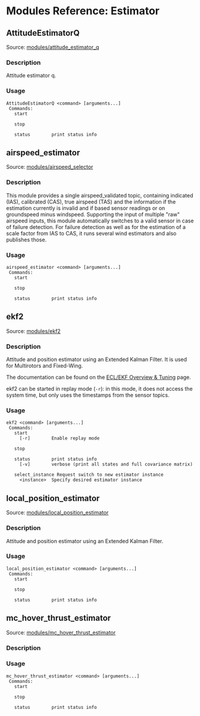 # Modules Reference: Estimator

## AttitudeEstimatorQ
Source: [modules/attitude_estimator_q](https://github.com/PX4/PX4-Autopilot/tree/release/1.15/src/modules/attitude_estimator_q)


### Description
Attitude estimator q.


<a id="AttitudeEstimatorQ_usage"></a>
### Usage
```
AttitudeEstimatorQ <command> [arguments...]
 Commands:
   start

   stop

   status        print status info
```
## airspeed_estimator
Source: [modules/airspeed_selector](https://github.com/PX4/PX4-Autopilot/tree/release/1.15/src/modules/airspeed_selector)


### Description
This module provides a single airspeed_validated topic, containing indicated (IAS),
calibrated (CAS), true airspeed (TAS) and the information if the estimation currently
is invalid and if based sensor readings or on groundspeed minus windspeed.
Supporting the input of multiple "raw" airspeed inputs, this module automatically switches
to a valid sensor in case of failure detection. For failure detection as well as for
the estimation of a scale factor from IAS to CAS, it runs several wind estimators
and also publishes those.


<a id="airspeed_estimator_usage"></a>
### Usage
```
airspeed_estimator <command> [arguments...]
 Commands:
   start

   stop

   status        print status info
```
## ekf2
Source: [modules/ekf2](https://github.com/PX4/PX4-Autopilot/tree/release/1.15/src/modules/ekf2)


### Description
Attitude and position estimator using an Extended Kalman Filter. It is used for Multirotors and Fixed-Wing.

The documentation can be found on the [ECL/EKF Overview & Tuning](https://docs.px4.io/main/en/advanced_config/tuning_the_ecl_ekf.html) page.

ekf2 can be started in replay mode (`-r`): in this mode, it does not access the system time, but only uses the
timestamps from the sensor topics.


<a id="ekf2_usage"></a>
### Usage
```
ekf2 <command> [arguments...]
 Commands:
   start
     [-r]        Enable replay mode

   stop

   status        print status info
     [-v]        verbose (print all states and full covariance matrix)

   select_instance Request switch to new estimator instance
     <instance>  Specify desired estimator instance
```
## local_position_estimator
Source: [modules/local_position_estimator](https://github.com/PX4/PX4-Autopilot/tree/release/1.15/src/modules/local_position_estimator)


### Description
Attitude and position estimator using an Extended Kalman Filter.


<a id="local_position_estimator_usage"></a>
### Usage
```
local_position_estimator <command> [arguments...]
 Commands:
   start

   stop

   status        print status info
```
## mc_hover_thrust_estimator
Source: [modules/mc_hover_thrust_estimator](https://github.com/PX4/PX4-Autopilot/tree/release/1.15/src/modules/mc_hover_thrust_estimator)


### Description


<a id="mc_hover_thrust_estimator_usage"></a>
### Usage
```
mc_hover_thrust_estimator <command> [arguments...]
 Commands:
   start

   stop

   status        print status info
```

